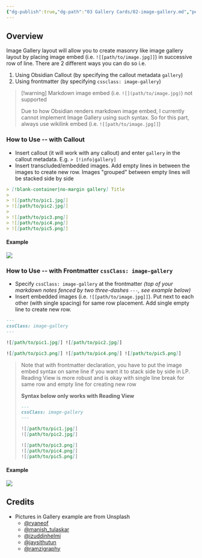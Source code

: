 ```yaml
---
{"dg-publish":true,"dg-path":"03 Gallery Cards/02-image-gallery.md","permalink":"/03-gallery-cards/02-image-gallery/","title":"Image Gallery","noteIcon":"","updated":"2023-11-11T15:40:07.831+08:00"}
---
```



## Overview

Image Gallery layout will allow you to create masonry like image gallery layout by placing image embed (i.e. `![[path/to/image.jpg]]`) in successive row of line. There are 2 different ways you can do so i.e.

1. Using Obsidian Callout (by specifying the callout metadata `gallery`)
2. Using frontmatter (by specifying `cssclass: image-gallery`)


> [!warning] Markdown image embed (i.e. `![](path/to/image.jpg)`) not supported
>
> Due to how Obsidian renders markdown image embed, I currently cannot implement Image Gallery using such syntax. So for this part, always use wikilink embed (i.e. `![[path/to/image.jpg]]`)


### How to Use -- with Callout

- Insert callout (it will work with any callout) and enter `gallery` in the callout metadata. E.g.  `> [!info|gallery]`
- Insert transcluded/embedded images. Add empty lines in between the images to create new row. Images "grouped" between empty lines will be stacked side by side

```markdown
> [!blank-container|no-margin gallery] Title
>
> ![[path/to/pic1.jpg]]
> ![[path/to/pic2.jpg]]
>
> ![[path/to/pic3.png]]
> ![[path/to/pic4.png]]
> ![[path/to/pic5.png]]

```

#### Example

![](https://raw.githubusercontent.com/efemkay/obsidian-modular-css-layout/main/docs/assets/gallery-callout-langkawi.png)


### How to Use -- with Frontmatter `cssClass: image-gallery`

- Specify `cssClass: image-gallery` at the frontmatter *(top of your markdown notes fenced by two three-dashes `---`, see example below)*
- Insert embedded images (i.e. `![[path/to/image.jpg]]`). Put next to each other (with single spacing) for same row placement. Add single empty line to create new row.


```markdown
---
cssClass: image-gallery
---

![[path/to/pic1.jpg]] ![[path/to/pic2.jpg]]

![[path/to/pic3.png]] ![[path/to/pic4.png]] ![[path/to/pic5.png]]

```

> Note that with frontmatter declaration, you have to put the image embed syntax on same line if you want it to stack side by side in LP. Reading View is more robust and is okay with single line break for same row and empty line for creating new row
>
> **Syntax below only works with Reading View**
> ```markdown
> ---
> cssClass: image-gallery
> ---
>
> ![[path/to/pic1.jpg]]
> ![[path/to/pic2.jpg]]
>
> ![[path/to/pic3.png]]
> ![[path/to/pic4.png]]
> ![[path/to/pic5.png]]
>
> ```



#### Example

![](https://raw.githubusercontent.com/efemkay/obsidian-modular-css-layout/main/docs/assets/gallery-cssclass-langkawi.png)


## Credits

- Pictures in Gallery example are from Unsplash
  - [@ryaneof](https://unsplash.com/photos/Jh_Xk8RQtG0)
  - [@manish_tulaskar](https://unsplash.com/photos/o0TRwfgXhdw)
  - [@izuddinhelmi](https://unsplash.com/photos/dIArrAUjQV0)
  - [@jaysithutun](https://unsplash.com/photos/0dF2fJjTHCw)
  - [@ramzigraphy](https://unsplash.com/photos/WeiERYmWIT4)
